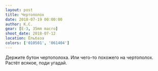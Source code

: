 ```yaml
---
layout: post
title: Чертополох
date: 2018-07-19 00:00:00
author: К.С.
gear: [E-3, 35mm macro]
shoot_date: 2018-07-12
location: Ёльбаза
colors: ['010501', '061404']
---
```

Держите бутон чертополоха. Или чего-то похожего на чертополох. Растёт всякое, поди угадай.
